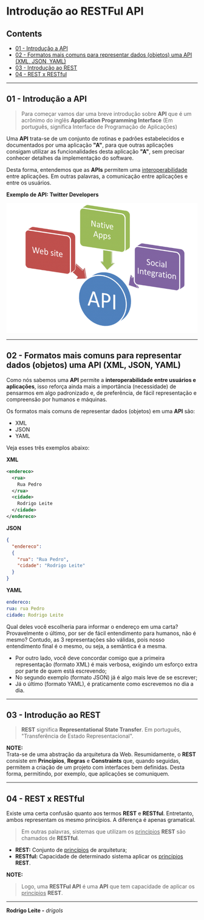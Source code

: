 # Introdução ao RESTFul API

## Contents

 - [01 - Introdução a API](#intro-to-api)
 - [02 - Formatos mais comuns para representar dados (objetos) uma API (XML, JSON, YAML)](#api-representation)
 - [03 - Introdução ao REST](#intro-to-rest)
 - [04 - REST x RESTful](#rest-x-restful)








---

<div id="intro-to-api"></div>

## 01 - Introdução a API

> Para começar vamos dar uma breve introdução sobre **API** que é um acrônimo do inglês **Application Programming Interface** (Em português, significa Interface de Programação de Aplicações)

Uma **API** trata-se de um conjunto de rotinas e padrões estabelecidos e documentados por uma aplicação **"A"**, para que outras aplicações consigam utilizar as funcionalidades desta aplicação **"A"**, sem precisar conhecer detalhes da implementação do software.  

Desta forma, entendemos que as __APIs__ permitem uma <u>interoperabilidade</u> entre aplicações. Em outras palavras, a comunicação entre aplicações e entre os usuários.  
  
__Exemplo de API: Twitter Developers__  
  
![restful-api](images/api-01.png)

---

<div id="api-representation"></div>

## 02 - Formatos mais comuns para representar dados (objetos) uma API (XML, JSON, YAML)

Como nós sabemos uma **API** permite a **interoperabilidade entre usuários e aplicações**, isso reforça ainda mais a importância (necessidade) de pensarmos em algo padronizado e, de preferência, de fácil representação e compreensão por humanos e máquinas.

Os formatos mais comuns de representar dados (objetos) em uma **API** são:

 - XML
 - JSON
 - YAML

Veja esses três exemplos abaixo:  

**XML**  
```xml
<endereco>  
  <rua>  
    Rua Pedro  
  </rua>  
  <cidade>  
    Rodrigo Leite  
  </cidade>  
</endereco>  
```

**JSON**  
```json  
{ 
  "endereco":  
  {  
    "rua": "Rua Pedro",  
    "cidade": "Rodrigo Leite"  
  }  
}  
```

**YAML**
```yaml  
endereco:  
rua: rua Pedro  
cidade: Rodrigo Leite  
```  
  
Qual deles você escolheria para informar o endereço em uma carta? Provavelmente o último, por ser de fácil entendimento para humanos, não é mesmo? Contudo, as 3 representações são válidas, pois nosso entendimento final é o mesmo, ou seja, a semântica é a mesma.  
  
 - Por outro lado, você deve concordar comigo que a primeira representação (formato XML) é mais verbosa, exigindo um esforço extra por parte de quem está escrevendo;
 - No segundo exemplo (formato JSON) já é algo mais leve de se escrever;
 - Já o último (formato YAML), é praticamente como escrevemos no dia a dia.

---

<div id="intro-to-rest"></div>

## 03 - Introdução ao REST

> **REST** significa **Representational State Transfer**. Em português, "Transferência de Estado Representacional".

**NOTE:**  
Trata-se de uma abstração da arquitetura da Web. Resumidamente, o **REST** consiste em **Princípios**, **Regras** e **Constraints** que, quando seguidas, permitem a criação de um projeto com interfaces bem definidas. Desta forma, permitindo, por exemplo, que aplicações se comuniquem.

---

<div id="rest-x-restful"></div>

## 04 - REST x RESTful  
  
Existe uma certa confusão quanto aos termos **REST** e **RESTful**. Entretanto, ambos representam os mesmo princípios. A diferença é apenas gramatical.

> Em outras palavras, sistemas que utilizam os <u>princípios</u> **REST** são chamados de **RESTful**.  
  
 - **REST:** Conjunto de <u>princípios</u> de arquitetura;  
 - **RESTful:** Capacidade de determinado sistema aplicar os <u>princípios</u> **REST**.

**NOTE:**  

> Logo, uma **RESTFul API** é uma **API** que tem capacidade de aplicar os <u>princípios</u> **REST**.

---

**Rodrigo Leite -** *drigols*

